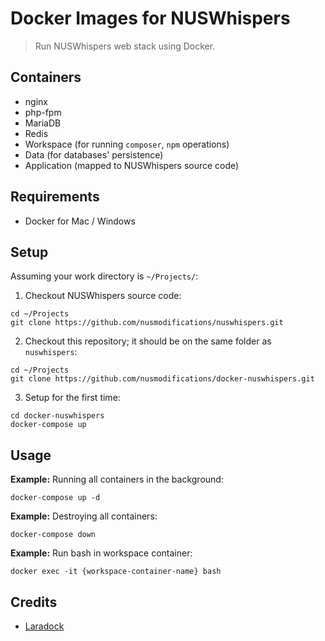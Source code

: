 # Docker Images for NUSWhispers

> Run NUSWhispers web stack using Docker.

## Containers
- nginx
- php-fpm
- MariaDB
- Redis
- Workspace (for running `composer`, `npm` operations)
- Data (for databases' persistence)
- Application (mapped to NUSWhispers source code)

## Requirements
- Docker for Mac / Windows

## Setup
Assuming your work directory is `~/Projects/`:

1) Checkout NUSWhispers source code:
```
cd ~/Projects
git clone https://github.com/nusmodifications/nuswhispers.git
```

2) Checkout this repository; it should be on the same folder as `nuswhispers`:
```
cd ~/Projects
git clone https://github.com/nusmodifications/docker-nuswhispers.git
```

3) Setup for the first time:
```
cd docker-nuswhispers
docker-compose up
```

## Usage

**Example:** Running all containers in the background:
```
docker-compose up -d
```

**Example:** Destroying all containers:
```
docker-compose down
```

**Example:** Run bash in workspace container:
```
docker exec -it {workspace-container-name} bash
```

## Credits
- [Laradock](https://github.com/LaraDock/)
